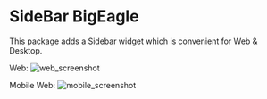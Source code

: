 # SideBar BigEagle

This package adds a Sidebar widget which is convenient for Web & Desktop.

Web:
![web_screenshot](https://user-images.githubusercontent.com/48627057/110889200-7c94d500-82cc-11eb-8a8e-36ca8c94261b.png)

Mobile Web:
![mobile_screenshot](https://user-images.githubusercontent.com/48627057/110889308-a5b56580-82cc-11eb-9ce5-706677948a23.jpeg)
